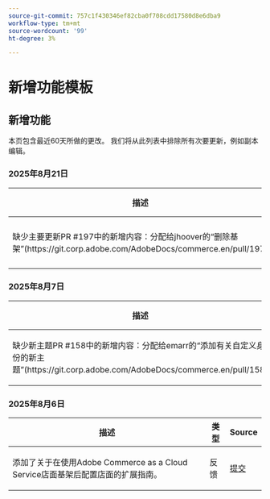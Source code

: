 ```yaml
---
source-git-commit: 757c1f430346ef82cba0f708cdd17580d8e6dba9
workflow-type: tm+mt
source-wordcount: '99'
ht-degree: 3%

---
```

# 新增功能模板

## 新增功能

本页包含最近60天所做的更改。 我们将从此列表中排除所有次要更新，例如副本编辑。

### 2025年8月21日

<table style="table-layout:auto;">
  <thead>
    <tr>
      <th>描述</th>
      <th>类型</th>
      <th>Source</th>
    </tr>
  </thead>
  <tbody>
    <tr>
      <td><p>缺少主要更新PR #197中的新增内容：分配给jhoover的“删除基架”(https://git.corp.adobe.com/AdobeDocs/commerce.en/pull/197)</p>
</td>
      <td>
        重大更新
      </td>
      <td><a href="https://github.com/AdobeDocs/commerce-operations.en/commit/bf3954af26fba0aa943261a0673166c0537e692e">提交</a></td>
    </tr>
  </tbody>
</table>

### 2025年8月7日

<table style="table-layout:auto;">
  <thead>
    <tr>
      <th>描述</th>
      <th>类型</th>
      <th>Source</th>
    </tr>
  </thead>
  <tbody>
    <tr>
      <td><p>缺少新主题PR #158中的新增内容：分配给emarr的“添加有关自定义身份的新主题”(https://git.corp.adobe.com/AdobeDocs/commerce.en/pull/158)</p>
</td>
      <td>
        新主题
      </td>
      <td><a href="https://github.com/AdobeDocs/commerce-operations.en/commit/403b15368c52f3965e65a9175c82c2f6cd1773bb">提交</a></td>
    </tr>
  </tbody>
</table>

### 2025年8月6日

<table style="table-layout:auto;">
  <thead>
    <tr>
      <th>描述</th>
      <th>类型</th>
      <th>Source</th>
    </tr>
  </thead>
  <tbody>
    <tr>
      <td><p>添加了关于在使用Adobe Commerce as a Cloud Service店面基架后配置店面的扩展指南。</p>
</td>
      <td>
        反馈
      </td>
      <td><a href="https://github.com/AdobeDocs/commerce-operations.en/commit/ad0c36006a01491aee1ca1643c6a3ab63f39f7e4">提交</a></td>
    </tr>
  </tbody>
</table>
